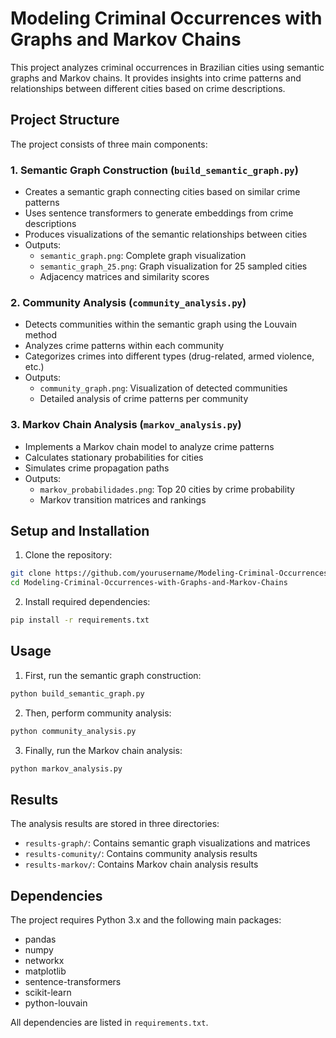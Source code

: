 # Modeling Criminal Occurrences with Graphs and Markov Chains

This project analyzes criminal occurrences in Brazilian cities using semantic graphs and Markov chains. It provides insights into crime patterns and relationships between different cities based on crime descriptions.

## Project Structure

The project consists of three main components:

### 1. Semantic Graph Construction (`build_semantic_graph.py`)
- Creates a semantic graph connecting cities based on similar crime patterns
- Uses sentence transformers to generate embeddings from crime descriptions
- Produces visualizations of the semantic relationships between cities
- Outputs:
  - `semantic_graph.png`: Complete graph visualization
  - `semantic_graph_25.png`: Graph visualization for 25 sampled cities
  - Adjacency matrices and similarity scores

### 2. Community Analysis (`community_analysis.py`)
- Detects communities within the semantic graph using the Louvain method
- Analyzes crime patterns within each community
- Categorizes crimes into different types (drug-related, armed violence, etc.)
- Outputs:
  - `community_graph.png`: Visualization of detected communities
  - Detailed analysis of crime patterns per community

### 3. Markov Chain Analysis (`markov_analysis.py`)
- Implements a Markov chain model to analyze crime patterns
- Calculates stationary probabilities for cities
- Simulates crime propagation paths
- Outputs:
  - `markov_probabilidades.png`: Top 20 cities by crime probability
  - Markov transition matrices and rankings

## Setup and Installation

1. Clone the repository:
```bash
git clone https://github.com/yourusername/Modeling-Criminal-Occurrences-with-Graphs-and-Markov-Chains.git
cd Modeling-Criminal-Occurrences-with-Graphs-and-Markov-Chains
```

2. Install required dependencies:
```bash
pip install -r requirements.txt
```

## Usage

1. First, run the semantic graph construction:
```bash
python build_semantic_graph.py
```

2. Then, perform community analysis:
```bash
python community_analysis.py
```

3. Finally, run the Markov chain analysis:
```bash
python markov_analysis.py
```

## Results

The analysis results are stored in three directories:
- `results-graph/`: Contains semantic graph visualizations and matrices
- `results-comunity/`: Contains community analysis results
- `results-markov/`: Contains Markov chain analysis results

## Dependencies

The project requires Python 3.x and the following main packages:
- pandas
- numpy
- networkx
- matplotlib
- sentence-transformers
- scikit-learn
- python-louvain

All dependencies are listed in `requirements.txt`.
